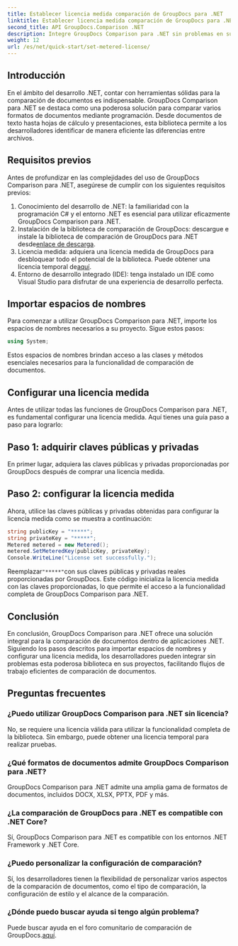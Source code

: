 ```yaml
---
title: Establecer licencia medida comparación de GroupDocs para .NET
linktitle: Establecer licencia medida comparación de GroupDocs para .NET
second_title: API GroupDocs.Comparison .NET
description: Integre GroupDocs Comparison para .NET sin problemas en sus proyectos .NET para obtener flujos de trabajo de comparación de documentos eficientes.
weight: 12
url: /es/net/quick-start/set-metered-license/
---
```

## Introducción
En el ámbito del desarrollo .NET, contar con herramientas sólidas para la comparación de documentos es indispensable. GroupDocs Comparison para .NET se destaca como una poderosa solución para comparar varios formatos de documentos mediante programación. Desde documentos de texto hasta hojas de cálculo y presentaciones, esta biblioteca permite a los desarrolladores identificar de manera eficiente las diferencias entre archivos.
## Requisitos previos
Antes de profundizar en las complejidades del uso de GroupDocs Comparison para .NET, asegúrese de cumplir con los siguientes requisitos previos:
1. Conocimiento del desarrollo de .NET: la familiaridad con la programación C# y el entorno .NET es esencial para utilizar eficazmente GroupDocs Comparison para .NET.
2.  Instalación de la biblioteca de comparación de GroupDocs: descargue e instale la biblioteca de comparación de GroupDocs para .NET desde[enlace de descarga](https://releases.groupdocs.com/comparison/net/).
3. Licencia medida: adquiera una licencia medida de GroupDocs para desbloquear todo el potencial de la biblioteca. Puede obtener una licencia temporal de[aquí](https://purchase.groupdocs.com/temporary-license/).
4. Entorno de desarrollo integrado (IDE): tenga instalado un IDE como Visual Studio para disfrutar de una experiencia de desarrollo perfecta.

## Importar espacios de nombres
Para comenzar a utilizar GroupDocs Comparison para .NET, importe los espacios de nombres necesarios a su proyecto. Sigue estos pasos:

```csharp
using System;
```
Estos espacios de nombres brindan acceso a las clases y métodos esenciales necesarios para la funcionalidad de comparación de documentos.
## Configurar una licencia medida
Antes de utilizar todas las funciones de GroupDocs Comparison para .NET, es fundamental configurar una licencia medida. Aquí tienes una guía paso a paso para lograrlo:
## Paso 1: adquirir claves públicas y privadas
En primer lugar, adquiera las claves públicas y privadas proporcionadas por GroupDocs después de comprar una licencia medida.
## Paso 2: configurar la licencia medida
Ahora, utilice las claves públicas y privadas obtenidas para configurar la licencia medida como se muestra a continuación:
```csharp
string publicKey = "*****";
string privateKey = "*****";
Metered metered = new Metered();
metered.SetMeteredKey(publicKey, privateKey);
Console.WriteLine("License set successfully.");
```
 Reemplazar`"*****"`con sus claves públicas y privadas reales proporcionadas por GroupDocs. Este código inicializa la licencia medida con las claves proporcionadas, lo que permite el acceso a la funcionalidad completa de GroupDocs Comparison para .NET.

## Conclusión
En conclusión, GroupDocs Comparison para .NET ofrece una solución integral para la comparación de documentos dentro de aplicaciones .NET. Siguiendo los pasos descritos para importar espacios de nombres y configurar una licencia medida, los desarrolladores pueden integrar sin problemas esta poderosa biblioteca en sus proyectos, facilitando flujos de trabajo eficientes de comparación de documentos.
## Preguntas frecuentes
### ¿Puedo utilizar GroupDocs Comparison para .NET sin licencia?
No, se requiere una licencia válida para utilizar la funcionalidad completa de la biblioteca. Sin embargo, puede obtener una licencia temporal para realizar pruebas.
### ¿Qué formatos de documentos admite GroupDocs Comparison para .NET?
GroupDocs Comparison para .NET admite una amplia gama de formatos de documentos, incluidos DOCX, XLSX, PPTX, PDF y más.
### ¿La comparación de GroupDocs para .NET es compatible con .NET Core?
Sí, GroupDocs Comparison para .NET es compatible con los entornos .NET Framework y .NET Core.
### ¿Puedo personalizar la configuración de comparación?
Sí, los desarrolladores tienen la flexibilidad de personalizar varios aspectos de la comparación de documentos, como el tipo de comparación, la configuración de estilo y el alcance de la comparación.
### ¿Dónde puedo buscar ayuda si tengo algún problema?
 Puede buscar ayuda en el foro comunitario de comparación de GroupDocs.[aquí](https://forum.groupdocs.com/c/comparison/12).